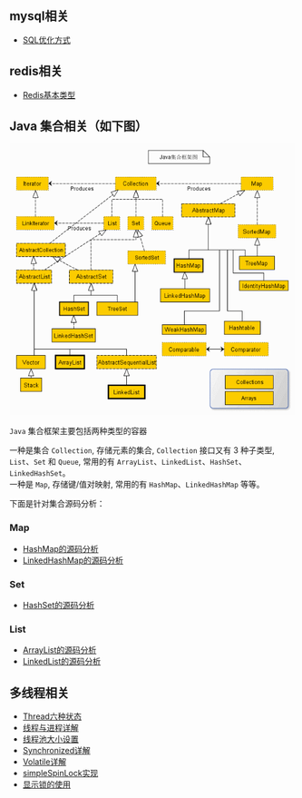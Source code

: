 ## mysql相关
- [SQL优化方式](doc/daily/SQL优化.md)

## redis相关
- [Redis基本类型](doc/daily/Redis.md)

## Java 集合相关（如下图）

![](img/collection.jpg)

`Java` 集合框架主要包括两种类型的容器   

一种是集合 `Collection`, 存储元素的集合, `Collection` 接口又有 3 种子类型, `List`、`Set` 和 `Queue`, 常用的有 `ArrayList`、`LinkedList`、`HashSet`、`LinkedHashSet`。       
一种是 `Map`, 存储键/值对映射, 常用的有 `HashMap`、`LinkedHashMap` 等等。

下面是针对集合源码分析：
### Map

- [HashMap的源码分析](doc/collection/HashMap.md)
- [LinkedHashMap的源码分析](doc/collection/LinkedHashMap.md)

### Set

- [HashSet的源码分析](doc/collection/HashSet.md)

### List

- [ArrayList的源码分析](doc/collection/ArrayList.md)
- [LinkedList的源码分析](doc/collection/LinkedList.md)


## 多线程相关

- [Thread六种状态](doc/concurrent/Thread状态.md)
- [线程与进程详解](doc/concurrent/线程与进程详解.md)
- [线程池大小设置](doc/concurrent/线程池大小设置.md)
- [Synchronized详解](doc/concurrent/Synchronized.md)
- [Volatile详解](doc/concurrent/Volatile.md)
- [simpleSpinLock实现](doc/concurrent/简单自旋锁的实现.md)
- [显示锁的使用](doc/concurrent/显示锁的使用.md)